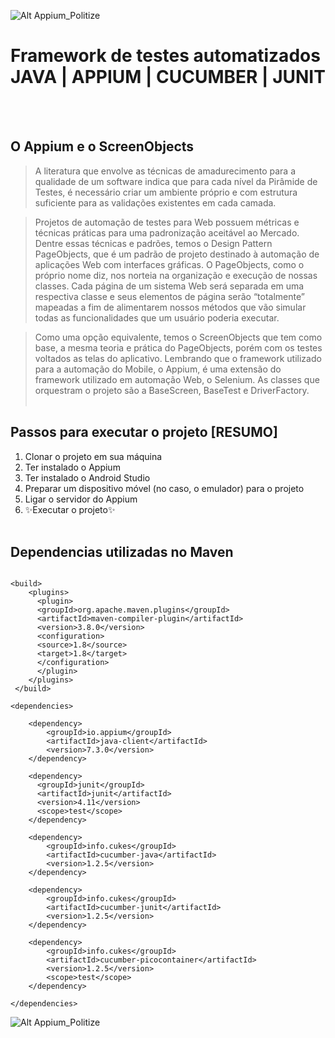 ![Alt Appium_Politize](https://raw.githubusercontent.com/PardoMarques/Appium_Politize/master/img_01.png)

# Framework de testes automatizados <br> JAVA | APPIUM | CUCUMBER | JUNIT
<br><br>
## O Appium e o ScreenObjects
> A literatura que envolve as técnicas de amadurecimento para a qualidade de um software indica que para cada nível da Pirâmide de Testes, é necessário criar um ambiente próprio e com estrutura suficiente para as validações existentes em cada camada.

> Projetos de automação de testes para Web possuem métricas e técnicas práticas para uma padronização aceitável ao Mercado. Dentre essas técnicas e padrões, temos o Design Pattern PageObjects, que é um padrão de projeto destinado à automação de aplicações Web com interfaces gráficas. O PageObjects, como o próprio nome diz, nos norteia na organização e execução de nossas classes. Cada página de um sistema Web será separada em uma respectiva classe e seus elementos de página serão “totalmente” mapeadas a fim de alimentarem nossos métodos que vão simular todas as funcionalidades que um usuário poderia executar.

> Como uma opção equivalente, temos o ScreenObjects que tem como base, a mesma teoria e prática do PageObjects, porém com os testes voltados as telas do aplicativo. Lembrando que o framework utilizado para a automação do Mobile, o Appium, é uma extensão do framework utilizado em automação Web, o Selenium. As classes que orquestram o projeto são a BaseScreen, BaseTest e DriverFactory.
<br><br>
## Passos para executar o projeto [RESUMO]
1. Clonar o projeto em sua máquina
2. Ter instalado o Appium
3. Ter instalado o Android Studio
4. Preparar um dispositivo móvel (no caso, o emulador) para o projeto
5. Ligar o servidor do Appium
6. ✨Executar o projeto✨
<br><br>
## Dependencias utilizadas no Maven	

```

<build>
  	<plugins>
	  <plugin>
	  <groupId>org.apache.maven.plugins</groupId>
	  <artifactId>maven-compiler-plugin</artifactId>
	  <version>3.8.0</version>
	  <configuration>
	  <source>1.8</source>
	  <target>1.8</target>
	  </configuration>
	  </plugin>
 	</plugins>
 </build>

<dependencies>

	<dependency>
	    <groupId>io.appium</groupId>
	    <artifactId>java-client</artifactId>
	    <version>7.3.0</version>
	</dependency>
	
    <dependency>
      <groupId>junit</groupId>
      <artifactId>junit</artifactId>
      <version>4.11</version>
      <scope>test</scope>
    </dependency>
    
	<dependency>
	    <groupId>info.cukes</groupId>
	    <artifactId>cucumber-java</artifactId>
	    <version>1.2.5</version>
	</dependency>
    
    <dependency>
        <groupId>info.cukes</groupId>
        <artifactId>cucumber-junit</artifactId>
        <version>1.2.5</version>
    </dependency>
    
    <dependency>
	    <groupId>info.cukes</groupId>
	    <artifactId>cucumber-picocontainer</artifactId>
	    <version>1.2.5</version>
	    <scope>test</scope>
	</dependency>

</dependencies>

```

![Alt Appium_Politize](https://raw.githubusercontent.com/PardoMarques/Appium_Politize/master/ScreenObjectsUML2.jpg)
